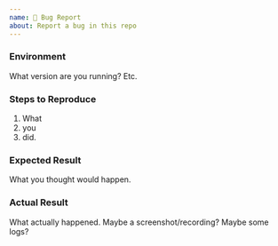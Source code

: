 ```yaml
---
name: 🐞 Bug Report
about: Report a bug in this repo
---
```


### Environment

What version are you running? Etc.

### Steps to Reproduce

1. What
2. you
3. did.

### Expected Result

What you thought would happen.

### Actual Result

What actually happened. Maybe a screenshot/recording? Maybe some logs?

